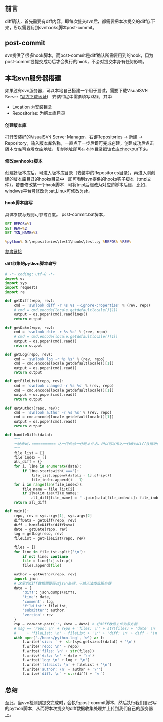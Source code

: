 ## 前言
diff确认，首先需要有diff内容，即每次提交svn后，都需要把本次提交的diff存下来，所以需要用到svnhooks脚本post-commit。

## post-commit
svn提供了很多hook脚本，而post-commit是diff确认所需要用到的hook，因为post-commit是提交成功后才会执行的hook，不会对提交本身有任何影响。

## 本地svn服务器搭建
如果没有svn服务器，可以本地自己搭建一个用于测试，需要下载VisualSVN Server ([官方下载地址](https://www.visualsvn.com/server/download/))，安装过程中需要填写路径，其中：
  - Location 为安装目录
  - Repositories: 为版本库目录

#### 创建版本库
打开安装好的VisualSVN Server Manager，右键Repositories → 新建 → Repository，输入版本库名称，一直点下一步后即可完成创建，创建成功后点击版本仓库可查看仓库地址，复制地址即可在本地目录把该仓库checkout下来。

#### 修改svnhooks脚本
创建好版本库后，可进入版本库目录（安装中的Repositories目录），再进入刚创建的版本库目录的hooks目录中，即可看到svn提供的hooks钩子脚本（tmpl文件）。若要修改某一个hook脚本，可将tmpl后缀改为对应的脚本后缀，比如，windows平台可修改为bat,Linux可修改为sh。

#### hook脚本编写
具体参数与规则可参考百度。
post-commit.bat脚本，
```bat
SET REPOS=%1
SET REV=%2
SET TXN_NAME=%3

%python% D:\repositories\test1\hooks\test.py %REPOS% %REV%
```
[参考链接](https://blog.tankywoo.com/2014/05/28/simple-use-svn-hook.html)

#### diff收集的python脚本编写
```python
# -*- coding: utf-8 -*-
import os
import sys
import requests
import re

def getDiff(repo, rev):
    cmd = 'svnlook diff -r %s %s --ignore-properties' % (rev, repo)
    # cmd = cmd.encode(locale.getdefaultlocale()[1])
    output = os.popen(cmd).readlines()
    return output

def getDate(repo, rev):
    cmd = 'svnlook date -r %s %s' % (rev, repo)
    # cmd = cmd.encode(locale.getdefaultlocale()[1])
    output = os.popen(cmd).read()
    return output

def getLog(repo, rev):
    cmd = 'svnlook log -r %s %s' % (rev, repo)
    cmd = cmd.encode(locale.getdefaultlocale()[1])
    output = os.popen(cmd).read()
    return output   

def getFileList(repo, rev):
    cmd = 'svnlook changed -r %s %s' % (rev, repo)
    cmd = cmd.encode(locale.getdefaultlocale()[1])
    output = os.popen(cmd).read()
    return output 

def getAuthor(repo, rev):
    cmd = 'svnlook author -r %s %s' % (rev, repo)
    cmd = cmd.encode(locale.getdefaultlocale()[1])
    output = os.popen(cmd).read()
    return output 

def handleDiffs(data):
    """
    一般来说，=========== 这一行的前一行是文件名，所以可以用这一行来对diff数据进行分割
    """
    file_list = []
    file_index = []
    all_diff = {}
    for i, line in enumerate(data):
        if line.startswith('==='):
            file_list.append(data[i - 1].strip())
            file_index.append(i - 1)
    for i in range(len(file_index)):
        file_name = file_list[i]
        if isValidFile(file_name):
            all_diff[file_name] = ''.join(data[file_index[i]: file_index[i+1]]) if i < (len(file_index) - 1) else ''.join(data[file_index[i]:])
    return all_diff

def main():
    repo, rev = sys.argv[1], sys.argv[2]
    diffData = getDiff(repo, rev)
    diff = handleDiffs(diffData)
    date = getDate(repo, rev)
    log = getLog(repo, rev)
    fileList = getFileList(repo, rev)
    
    files = []
    for line in fileList.split('\n'):
        if not line: continue
        file = line[2:].strip()
        files.append(file)
    
    author = getAuthor(repo, rev)
    import json
    # 这里的diff数据需要经过json处理，不然无法发给服务器
    data = {
        'diff': json.dumps(diff),
        'time': date,
        'comment': log,
        'fileList': fileList,
        'submitter': author,
        'version': rev
    }
    rsp = request.post('', data = data) # 将diff数据上传到服务器
    # msg += 'repo: \n' + repo + 'files: \n' + str(files) + 'date: \n' + date + '\n' + 'log: \n' + log + '\n' \
    #     + 'fileList: \n' + fileList + '\n' + 'diff: \n' + diff + '\n'
    with open('./hooks/python.log', 'w') as f:
        f.write('size: ' +  str(sys.getsizeof(data)) + '\n')
        f.write('repo: \n' + repo)
        f.write('files: \n' + str(files))
        f.write('date: \n' + date + '\n')
        f.write('log: \n' + log + '\n')
        f.write('fileList: \n' + fileList + '\n')
        f.write('author: \n' + author + '\n')
        f.write('diff: \n' + str(diff) + '\n')
```

## 总结
至此，当svn检测到提交完成时，会执行post-commit脚本，然后执行我们自己写的python脚本，从而将本次提交的diff数据收集处理并上传到我们自己的服务器上。
